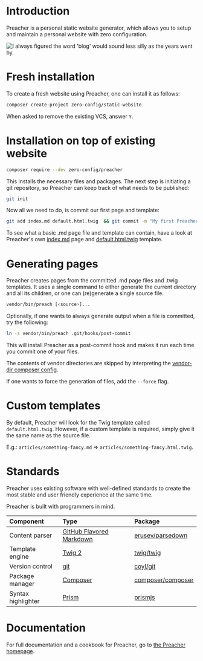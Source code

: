 # Introduction

Preacher is a personal static website generator, which allows you to setup and
maintain a personal website with zero configuration.

![I always figured the word 'blog' would sound *less* silly as the years went by.](https://imgs.xkcd.com/comics/starwatching.png)

# Fresh installation

To create a fresh website using Preacher, one can install it as follows:

```bash
composer create-project zero-config/static-website
```

When asked to remove the existing VCS, answer `Y`.

# Installation on top of existing website

```bash
composer require --dev zero-config/preacher
```

This installs the necessary files and packages. The next step is initiating a 
git repository, so Preacher can keep track of what needs to be published:

```bash
git init
```

Now all we need to do, is commit our first page and template:

```bash
git add index.md default.html.twig  && git commit -m "My first Preacher page!"
```
To see what a basic .md page file and template can contain, have a look at Preacher's 
own [index.md](https://raw.githubusercontent.com/ZeroConfig/Preacher/master/index.md) page
and [default.html.twig](https://github.com/ZeroConfig/Preacher/blob/master/default.html.twig)
template.


# Generating pages
Preacher creates pages from the committed .md page files and .twig templates. It uses a 
single command to either generate the current directory and all its children, 
or one can (re)generate a single source file.

```bash
vendor/bin/preach [<source>]...
```

Optionally, if one wants to always generate output when a file is committed, try
the following:

```bash
ln -s vendor/bin/preach .git/hooks/post-commit
```

This will install Preacher as a post-commit hook and makes it run each time you
commit one of your files.


The contents of vendor directories are skipped by interpreting the
[vendor-dir composer config](https://getcomposer.org/doc/06-config.md#vendor-dir).

If one wants to force the generation of files, add the `--force` flag.

# Custom templates

By default, Preacher will look for the Twig template called `default.html.twig`.
However, if a custom template is required, simply give it the same name as the
source file.

E.g.: `articles/something-fancy.md` => `articles/something-fancy.html.twig`.

# Standards

Preacher uses existing software with well-defined standards to create the most
stable and user friendly experience at the same time.

Preacher is built with programmers in mind.

| Component          | Type                                                                                                        | Package                                                   |
|:-------------------|:------------------------------------------------------------------------------------------------------------|:----------------------------------------------------------|
| Content parser     | [GitHub Flavored Markdown](https://guides.github.com/features/mastering-markdown/#GitHub-flavored-markdown) | [erusev/parsedown](http://parsedown.org/)                 |
| Template engine    | [Twig 2](http://twig.sensiolabs.org/)                                                                       | [twig/twig](https://packagist.org/packages/twig/twig)     |
| Version control    | [git](https://git-scm.com/)                                                                                 | [coyl/git](https://github.com/coyl/git)                   |
| Package manager    | [Composer](https://getcomposer.org/)                                                                        | [composer/composer](https://github.com/composer/composer) |
| Syntax highlighter | [Prism](http://prismjs.com/)                                                                                | [prismjs](https://www.npmjs.com/package/prismjs)          |

# Documentation

For full documentation and a cookbook for Preacher, go to
[the Preacher homepage](https://zeroconfig.github.io/Preacher/).

